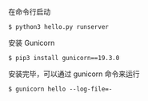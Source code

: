 在命令行启动

```
$ python3 hello.py runserver
```



安装 Gunicorn

```
$ pip3 install gunicorn==19.3.0
```

安装完毕，可以通过 gunicorn 命令来运行

```
$ gunicorn hello --log-file=-
```
